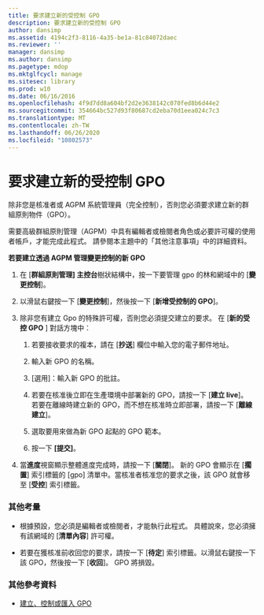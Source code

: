 ```yaml
---
title: 要求建立新的受控制 GPO
description: 要求建立新的受控制 GPO
author: dansimp
ms.assetid: 4194c2f3-8116-4a35-be1a-81c84072daec
ms.reviewer: ''
manager: dansimp
ms.author: dansimp
ms.pagetype: mdop
ms.mktglfcycl: manage
ms.sitesec: library
ms.prod: w10
ms.date: 06/16/2016
ms.openlocfilehash: 4f9d7dd8a604bf2d2e3638142c070fed8b6d44e2
ms.sourcegitcommit: 354664bc527d93f80687cd2eba70d1eea024c7c3
ms.translationtype: MT
ms.contentlocale: zh-TW
ms.lasthandoff: 06/26/2020
ms.locfileid: "10802573"
---
```

# 要求建立新的受控制 GPO


除非您是核准者或 AGPM 系統管理員（完全控制），否則您必須要求建立新的群組原則物件（GPO）。

需要高級群組原則管理（AGPM）中具有編輯者或檢閱者角色或必要許可權的使用者帳戶，才能完成此程式。 請參閱本主題中的「其他注意事項」中的詳細資料。

**若要建立透過 AGPM 管理變更控制的新 GPO**

1.  在 [**群組原則管理] 主控台**樹狀結構中，按一下要管理 gpo 的林和網域中的 [**變更控制**]。

2.  以滑鼠右鍵按一下 [**變更控制**]，然後按一下 [**新增受控制的 GPO**]。

3.  除非您有建立 Gpo 的特殊許可權，否則您必須提交建立的要求。 在 [**新的受控 GPO** ] 對話方塊中：

    1.  若要接收要求的複本，請在 [**抄送**] 欄位中輸入您的電子郵件地址。

    2.  輸入新 GPO 的名稱。

    3.  [選用]：輸入新 GPO 的批註。

    4.  若要在核准後立即在生產環境中部署新的 GPO，請按一下 [**建立 live**]。 若要在離線時建立新的 GPO，而不想在核准時立即部署，請按一下 [**離線建立**]。

    5.  選取要用來做為新 GPO 起點的 GPO 範本。

    6.  按一下 **\[提交\]**。

4.  當**進度**視窗顯示整體進度完成時，請按一下 [**關閉**]。 新的 GPO 會顯示在 [**擱置**] 索引標籤的 [gpo] 清單中。當核准者核准您的要求之後，該 GPO 就會移至 [**受控**] 索引標籤。

### 其他考量

-   根據預設，您必須是編輯者或檢閱者，才能執行此程式。 具體說來，您必須擁有該網域的 [**清單內容**] 許可權。

-   若要在獲核准前收回您的要求，請按一下 [**待定**] 索引標籤。以滑鼠右鍵按一下該 GPO，然後按一下 [**收回**]。 GPO 將損毀。

### 其他參考資料

-   [建立、控制或匯入 GPO](creating-controlling-or-importing-a-gpo-agpm30ops.md)

 

 





